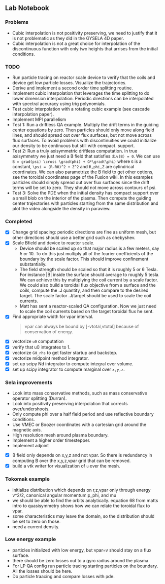 
## Lab Notebook


### Problems
- Cubic interpolation is not positivity preserving, we need to justify that it is not problematic as they did
  in the GYSELA 4D paper.
- Cubic interpolation is not a great choice for interpolation of the discontinuous function with only two heights
  that arrises from the initial conditions.

### TODO
- Run particle tracing on reactor scale device to verify that the coils and device get low particle losses. Visualize the trajectories. 
- Derive and implement a second order time splitting routine. 
- Implement cubic interpolation that leverages the time splitting to do lower dimension interpolation. Periodic directions can be interpolated with spectral accuracy using trig polynomials.
- Test cubic interpolation with a rotating cubic example (see cascade interpolation paper).
- Implement MPI parallelism
- Test 1: Run a driftless QA example. Multiply the drift terms in the guiding center equations by zero. Then particles 
  should only move along field lines, and should spread out over flux surfaces, but not move across flux surfaces.
  To avoid problems with discontinuities we could initialize our density to be continuous but still with compact.
  support.
- Test 2: Run a truly axisymmetric driftless computation. In true axisymmetry we just need a B field that satisfies 
  `div(B) = 0`. We can use `B = grad(psi) \cross \grad(phi) + G*\grad(\phi)` where `G` is a constant,
  `\psi = (R-R0)^2 + Z^2` and `R,phi,Z` are cylindrical coordinates. We can also parametrize the B field to 
   get other options, see the toroidal coordinates page of the Fusion wiki. In this examples particles should 
   simply spread out over flux surfaces since the drift terms will be set to zero. 
   They should not move across contours of psi.
- Test 3: Solve the PDE when the initial density has compact support over a small blob on the interior of 
  the plasma. Then compute the guiding center trajectories with particles starting from the same distribution and
  plot the video alongside the density in paraview.

### Completed
- [x] Change grid spacing: periodic directions are fine as uniform mesh, but other directions should use a better grid such as chebyshev.
- [x] Scale Bfield and device to reactor scale.
    - Device should be scaled up so that major radius is a few meters, say 5 or 10. To do this just multiply all of       the fourier coefficients of the boundary by the scale factor. This should improve confinement substantially.
    - The field strength should be scaled so that it is roughly 5 or 6 Tesla. For instance |B| inside the surface 
      should average to roughly 5 tesla. We can achieve this by multiplying the coil current by a scale factor.
      We could also build a toroidal flux objective from a surface and the coils, compute the .J quantity, and then
      compare to the desired target. The scale factor .J/target should be used to scale the coil currents.
    - Matt has sent a reactor-scaled QA configuration. Now we just need to scale the coil currents based on the
      target toroidal flux he sent.
- [x] Find appropriate width for vpar interval.
    > vpar can always be bound by [-vtotal,vtotal] because of conservation of energy. 
- [x] vectorize `u0` computation 
- [x] verify that u0 integrates to 1.
- [x] vectorize `GH_rhs` to get faster startup and backstep.
- [x] vectorize midpoint method integrator.
- [x] set up scipy Nd integrator to compute integral over volume.
- [x] set up scipy integrator to compute marginal over `x,y,z`.

### Sela improvements
- Look into mass conservative methods, such as mass conservative operator splitting (Durran).
- Look into positivity preserving interpolation that corrects over/undershoots.
- Only compute phi over a half field period and use reflective boundary conditions.
- Use VMEC or Boozer coordinates with a cartesian grid around the magnetic axis.
- High resolution mesh around plasma boundary.
- Implement a higher order timestepper.
- Implement adjoint
- [x] B field only depends on x,y,z and not vpar. So there is redundancy in computing B over the x,y,z,vpar grid that can be removed.
- [x] build a vtk writer for visualization of `u` over the mesh.

### Tokomak example
- initialize distribution which depends on r,z,vpar only through energy v^2/2, canonical angular momentum p\_phi, and mu
- we should be able to find the orbits analytically. equation 68 from matts intro to quasisymmetry shows how we can relate the toroidal flux to vpar.
- some characteristics may leave the domain, so the distribution should be set to zero on those.
- need a current density.

### Low energy example
- particles initialized with low energy, but vpar=v should stay on a flux surface.
- there should be zero losses out to a gyro radius around the plasma.
- For LP QA config run particle tracing starting particles on the boundary. All the losses should be here.
- Do particle traacing and compare losses with pde.
